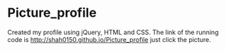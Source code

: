 # Picture_profile

Created my profile using jQuery, HTML and CSS. The link of the running code is http://shah0150.github.io/Picture_profile just click the picture. 
